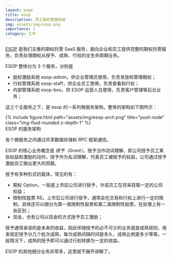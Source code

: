 ```yaml
---
layout: page
title: esop
description: 员工股权管理系统
img: assets/img/esop.png
importance: 1
category: 工作
---
```


[ESOP](https://www.uponeshare.com/) 是我们主推的期权托管 SaaS 服务，面向企业和员工提供完整的期权托管服务，负责处理期权从授予、成熟、行权的全生命周期业务。

ESOP 整体分为 3 个服务，分别是
- 股权激励系统 esop-admin，供企业管理员使用，负责发放和管理期权；
- 行权管理系统 esop-staff，供企业员工使用，负责查看和行权；
- 内部管理系统 esop-bos，供 ESOP 运营人员使用，负责客户管理等后台业务；

这三个主服务之下，是 esop 的一系列微服务架构，整体的架构如下图所示：

<div class="row">
    <div class="col-sm mt-3 mt-md-0">
        {% include figure.html path="assets/img/esop-arch.png" title="push node" class="img-fluid rounded z-depth-1" %}
    </div>
</div>
<div class="caption">
    ESOP 的服务架构
</div>

各个微服务之间通过共享数据存储和 RPC 框架通信。

ESOP 的核心业务概念是 *授予（Grant）*。授予当作动词理解，即公司授予员工某些权益和激励的动作。授予作为名词理解，代表员工被赋予的权益，公司通过授予激励员工做出更大的贡献。

授予有多种形式的载体，常见的有：
- 期权 Option，一般是上市前公司进行授予，许诺员工在将来获取一定的公司权益；
- 限制性股票 RS，上市后公司进行授予，通常会在交易和行权上进行一定的限制，具体还可以细分为第一类限制性股票和第二类限制性股票，在处理上有一些区别；
- 现金，也有公司以现金的方式授予员工激励；

授予通常承诺的是未来的收益，因此伴随授予的必不可少的业务就是成熟规则，用来规定授予分几个批次成熟，每次成熟间隔时间是多久，成熟比例是多少等等。一般情况下，成熟的授予即可以通过行权转换为一定的收益。

ESOP 的其他细分业务非常多，这里就不展开讲解了。
